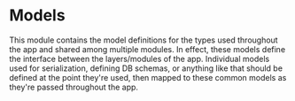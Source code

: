 # Models

This module contains the model definitions for the types used throughout the app and shared among multiple modules. In
effect, these models define the interface between the layers/modules of the app. Individual models used for 
serialization, defining DB schemas, or anything like that should be defined at the point they're used, then mapped to 
these common models as they're passed throughout the app.
